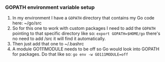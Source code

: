 ### GOPATH environment variable setup

1. In my environment I have a `GOPATH` directory that contains my Go code here: ~/go/src 
2. So for this one to work with custom packages I need to add the `GOPATH` pointing to that specific directory like so:
`export GOPATH=$HOME/go` there's no need to add  /src it will find it automatically.
3. Then just add that one to ~/.bashrc
4. A module GO111MODULE needs to be off so Go would look into GOPATH for packages. Do that like so: 
`go env -w GO111MODULE=off`
